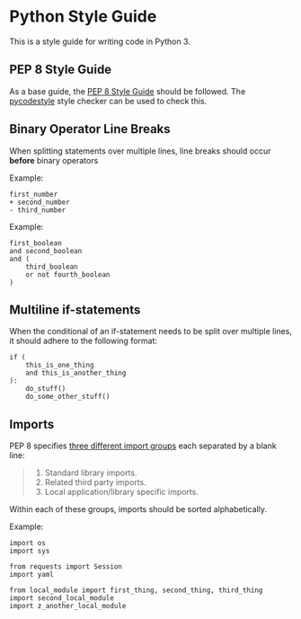 # Python Style Guide

This is a style guide for writing code in Python 3.

## PEP 8 Style Guide

As a base guide, the [PEP 8 Style Guide](https://www.python.org/dev/peps/pep-0008/) should be followed.
The [pycodestyle](https://pypi.org/project/pycodestyle/) style checker can be used to check this.

## Binary Operator Line Breaks

When splitting statements over multiple lines, line breaks should occur **before** binary operators

Example:
```python3
first_number
+ second_number
- third_number
```

Example:
```python3
first_boolean
and second_boolean
and (
    third_boolean
    or not fourth_boolean
)
```

## Multiline if-statements

When the conditional of an if-statement needs to be split over multiple lines, it should adhere to the following format:

```python3
if (
    this_is_one_thing
    and this_is_another_thing
):
    do_stuff()
    do_some_other_stuff()
```

## Imports

PEP 8 specifies [three different import groups](https://www.python.org/dev/peps/pep-0008/#imports) each separated by a blank line:
> 1. Standard library imports.
> 2. Related third party imports.
> 3. Local application/library specific imports.

Within each of these groups, imports should be sorted alphabetically.

Example:
```python3
import os
import sys

from requests import Session
import yaml

from local_module import first_thing, second_thing, third_thing
import second_local_module
import z_another_local_module
```
